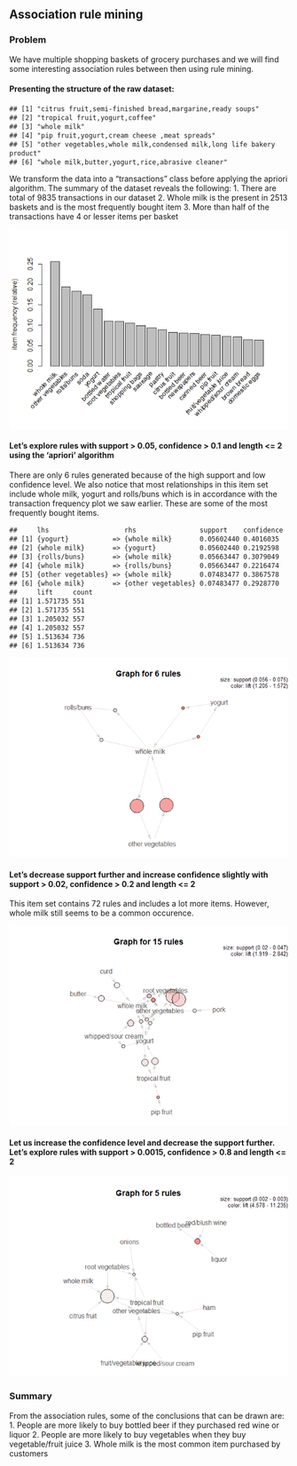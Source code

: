**Association rule mining**
---------------------------

### **Problem**

We have multiple shopping baskets of grocery purchases and we will find
some interesting association rules between then using rule mining.

#### Presenting the structure of the raw dataset:

    ## [1] "citrus fruit,semi-finished bread,margarine,ready soups"             
    ## [2] "tropical fruit,yogurt,coffee"                                       
    ## [3] "whole milk"                                                         
    ## [4] "pip fruit,yogurt,cream cheese ,meat spreads"                        
    ## [5] "other vegetables,whole milk,condensed milk,long life bakery product"
    ## [6] "whole milk,butter,yogurt,rice,abrasive cleaner"

We transform the data into a “transactions” class before applying the
apriori algorithm. The summary of the dataset reveals the following: 1.
There are total of 9835 transactions in our dataset 2. Whole milk is the
present in 2513 baskets and is the most frequently bought item 3. More
than half of the transactions have 4 or lesser items per basket

![](Association-Rule-Mining_files/figure-markdown_strict/unnamed-chunk-5-1.png)

#### **Let’s explore rules with support &gt; 0.05, confidence &gt; 0.1 and length &lt;= 2 using the ‘apriori’ algorithm**

There are only 6 rules generated because of the high support and low
confidence level. We also notice that most relationships in this item
set include whole milk, yogurt and rolls/buns which is in accordance
with the transaction frequency plot we saw earlier. These are some of
the most frequently bought items.

    ##     lhs                   rhs                support    confidence
    ## [1] {yogurt}           => {whole milk}       0.05602440 0.4016035
    ## [2] {whole milk}       => {yogurt}           0.05602440 0.2192598
    ## [3] {rolls/buns}       => {whole milk}       0.05663447 0.3079049
    ## [4] {whole milk}       => {rolls/buns}       0.05663447 0.2216474
    ## [5] {other vegetables} => {whole milk}       0.07483477 0.3867578
    ## [6] {whole milk}       => {other vegetables} 0.07483477 0.2928770
    ##     lift     count
    ## [1] 1.571735 551  
    ## [2] 1.571735 551  
    ## [3] 1.205032 557  
    ## [4] 1.205032 557  
    ## [5] 1.513634 736  
    ## [6] 1.513634 736

![](Association-Rule-Mining_files/figure-markdown_strict/unnamed-chunk-7-1.png)

#### **Let’s decrease support further and increase confidence slightly with support &gt; 0.02, confidence &gt; 0.2 and length &lt;= 2**

This item set contains 72 rules and includes a lot more items. However,
whole milk still seems to be a common occurence.

![](Association-Rule-Mining_files/figure-markdown_strict/unnamed-chunk-9-1.png)

#### **Let us increase the confidence level and decrease the support further. Let’s explore rules with support &gt; 0.0015, confidence &gt; 0.8 and length &lt;= 2**

![](Association-Rule-Mining_files/figure-markdown_strict/unnamed-chunk-11-1.png)

### **Summary**

From the association rules, some of the conclusions that can be drawn
are: 1. People are more likely to buy bottled beer if they purchased red
wine or liquor 2. People are more likely to buy vegetables when they buy
vegetable/fruit juice 3. Whole milk is the most common item purchased by
customers
